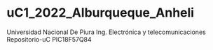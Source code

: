 # uC1_2022_Alburqueque_Anheli
Universidad Nacional De Piura
Ing. Electrónica y telecomunicaciones
Repositorio-uC
PIC18F57Q84
